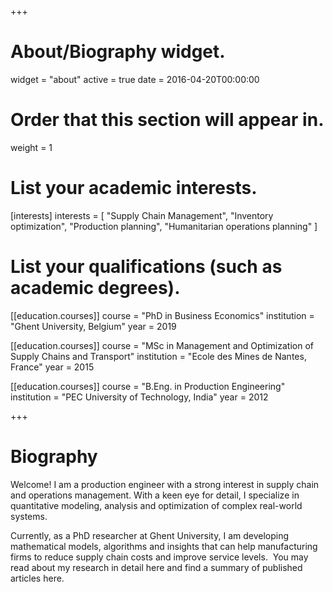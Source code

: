 +++
# About/Biography widget.
widget = "about"
active = true
date = 2016-04-20T00:00:00

# Order that this section will appear in.
weight = 1

# List your academic interests.
[interests]
  interests = [
    "Supply Chain Management",
    "Inventory optimization",
    "Production planning",
    "Humanitarian operations planning"
  ]

# List your qualifications (such as academic degrees).
[[education.courses]]
  course = "PhD in Business Economics"
  institution = "Ghent University, Belgium"
  year = 2019

[[education.courses]]
  course = "MSc in Management and Optimization of Supply Chains and Transport"
  institution = "Ecole des Mines de Nantes, France"
  year = 2015

[[education.courses]]
  course = "B.Eng. in Production Engineering"
  institution = "PEC University of Technology, India"
  year = 2012
 
+++

# Biography

Welcome! I am a production engineer with a strong interest in supply chain and operations management. With a keen eye for detail, I specialize in quantitative modeling, analysis and optimization of complex real-world  systems.

Currently, as a PhD researcher at Ghent University, I am developing mathematical models, algorithms and insights that can help manufacturing firms to reduce supply chain costs and improve service levels.  You may read about my research in detail here and find a summary of published articles here.
